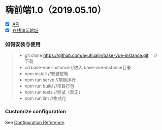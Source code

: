 # 嗨前端1.0（2019.05.10）
- [x] [APi](http://baidu.com) 
- [x] [在线演示地址](http://baidu.com)

### 如何安装与使用
> * git clone  https://github.com/ayuhuajin/base-vue-instance.git  &emsp;// 下载 
> * cd base-vue-instance //进入 base-vue-instance目录
> * npm install //安装依赖
> * npm run serve //项目运行
> * npm run build  //项目打包
> * npm run tests  //测试（暂无）
> * npm run lint  //格式化

### Customize configuration
See [Configuration Reference](https://cli.vuejs.org/config/).
